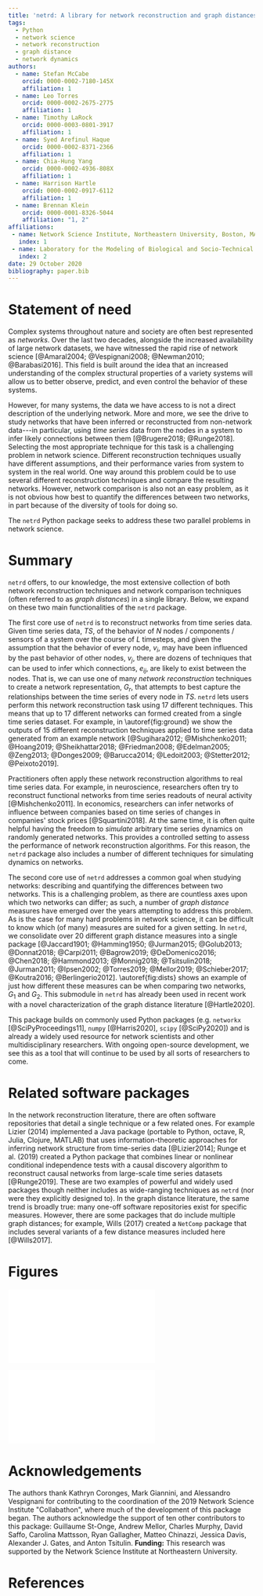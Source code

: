 ```yaml
---
title: 'netrd: A library for network reconstruction and graph distances'
tags:
  - Python
  - network science
  - network reconstruction
  - graph distance
  - network dynamics
authors:
  - name: Stefan McCabe
    orcid: 0000-0002-7180-145X
    affiliation: 1
  - name: Leo Torres
    orcid: 0000-0002-2675-2775
    affiliation: 1
  - name: Timothy LaRock
    orcid: 0000-0003-0801-3917
    affiliation: 1
  - name: Syed Arefinul Haque
    orcid: 0000-0002-8371-2366
    affiliation: 1
  - name: Chia-Hung Yang
    orcid: 0000-0002-4936-808X
    affiliation: 1
  - name: Harrison Hartle
    orcid: 0000-0002-0917-6112
    affiliation: 1
  - name: Brennan Klein
    orcid: 0000-0001-8326-5044
    affiliation: "1, 2"
affiliations:
 - name: Network Science Institute, Northeastern University, Boston, MA, USA
   index: 1
 - name: Laboratory for the Modeling of Biological and Socio-Technical Systems, Northeastern University, Boston, USA
   index: 2
date: 29 October 2020
bibliography: paper.bib
---
```


# Statement of need

Complex systems throughout nature and society are often best represented as *networks*. Over the last two decades, alongside the increased availability of large network datasets, we have witnessed the rapid rise of network science [@Amaral2004; @Vespignani2008; @Newman2010; @Barabasi2016]. This field is built around the idea that an increased understanding of the complex structural properties of a variety systems will allow us to better observe, predict, and even control the behavior of these systems.

However, for many systems, the data we have access to is not a direct description of the underlying network. More and more, we see the drive to study networks that have been inferred or reconstructed from non-network data---in particular, using *time series* data from the nodes in a system to infer likely connections between them [@Brugere2018; @Runge2018]. Selecting the most appropriate technique for this task is a challenging problem in network science. Different reconstruction techniques usually have different assumptions, and their performance varies from system to system in the real world. One way around this problem could be to use several different reconstruction techniques and compare the resulting networks. However, network comparison is also not an easy problem, as it is not obvious how best to quantify the differences between two networks, in part because of the diversity of tools for doing so.

The `netrd` Python package seeks to address these two parallel problems in network science.

# Summary

`netrd` offers, to our knowledge, the most extensive collection of both network reconstruction techniques and network comparison techniques (often referred to as *graph distances*) in a single library. Below, we expand on these two main functionalities of the `netrd` package.

The first core use of `netrd` is to reconstruct networks from time series data. Given time series data, $TS$, of the behavior of $N$ nodes / components / sensors of a system over the course of $L$ timesteps, and given the assumption that the behavior of every node, $v_i$, may have been influenced by the past behavior of other nodes, $v_j$, there are dozens of techniques that can be used to infer which connections, $e_{ij}$, are likely to exist between the nodes. That is, we can use one of many *network reconstruction* techniques to create a network representation, $G_r$, that attempts to best capture the relationships between the time series of every node in $TS$. `netrd` lets users perform this network reconstruction task using 17 different techniques. This means that up to 17 different networks can formed created from a single time series dataset. For example, in \autoref{fig:ground} we show the outputs of 15 different reconstruction techniques applied to time series data generated from an example network [@Sugihara2012; @Mishchenko2011; @Hoang2019; @Sheikhattar2018; @Friedman2008; @Edelman2005; @Zeng2013; @Donges2009; @Barucca2014; @Ledoit2003; @Stetter2012; @Peixoto2019].

Practitioners often apply these network reconstruction algorithms to real time series data. For example, in neuroscience, researchers often try to reconstruct functional networks from time series readouts of neural activity [@Mishchenko2011]. In economics, researchers can infer networks of influence between companies based on time series of changes in companies' stock prices [@Squartini2018]. At the same time, it is often quite helpful having the freedom to *simulate* arbitrary time series dynamics on randomly generated networks. This provides a controlled setting to assess the performance of network reconstruction algorithms. For this reason, the `netrd` package also includes a number of different techniques for simulating dynamics on networks.

The second core use of `netrd` addresses a common goal when studying networks: describing and quantifying the differences between two networks. This is a challenging problem, as there are countless axes upon which two networks can differ; as such, a number of *graph distance* measures have emerged over the years attempting to address this problem. As is the case for many hard problems in network science, it can be difficult to know which (of many) measures are suited for a given setting. In `netrd`, we consolidate over 20 different graph distance measures into a single package [@Jaccard1901; @Hamming1950; @Jurman2015; @Golub2013; @Donnat2018; @Carpi2011; @Bagrow2019; @DeDomenico2016; @Chen2018; @Hammond2013; @Monnig2018; @Tsitsulin2018; @Jurman2011; @Ipsen2002; @Torres2019; @Mellor2019; @Schieber2017; @Koutra2016; @Berlingerio2012]. \autoref{fig:dists} shows an example of just how different these measures can be when comparing two networks, $G_1$ and $G_2$. This submodule in `netrd` has already been used in recent work with a novel characterization of the graph distance literature [@Hartle2020].

This package builds on commonly used Python packages (e.g. `networkx` [@SciPyProceedings11], `numpy` [@Harris2020], `scipy` [@SciPy2020]) and is already a widely used resource for network scientists and other multidisciplinary researchers. With ongoing open-source development, we see this as a tool that will continue to be used by all sorts of researchers to come.

# Related software packages

In the network reconstruction literature, there are often software repositories that detail a single technique or a few related ones. For example Lizier (2014) implemented a Java package (portable to Python, octave, R, Julia, Clojure, MATLAB) that uses information-theoretic approaches for inferring network structure from time-series data [@Lizier2014]; Runge et al. (2019) created a Python package that combines linear or nonlinear conditional independence tests with a causal discovery algorithm to reconstruct causal networks from large-scale time series datasets [@Runge2019]. These are two examples of powerful and widely used packages though neither includes as wide-ranging techniques as `netrd` (nor were they explicitly designed to). In the graph distance literature, the same trend is broadly true: many one-off software repositories exist for specific measures. However, there are some packages that do include multiple graph distances; for example, Wills (2017) created a `NetComp` package that includes several variants of a few distance measures included here [@Wills2017].


# Figures
![**Example of the network reconstruction pipeline.** (Top row) A sample network, its adjacency matrix, and an example time series, $TS$, of node-level activity simulated on the network. (Bottom rows) The outputs of 15 different network reconstruction algorithms, each using $TS$ to create a new adjacency matrix that captures key structural properties of the original network.\label{fig:ground}](allRecons_withGroundtruth_SherringtonKirkpatrick.pdf)

![**Example of the graph distance measures in `netrd`.** Here, we measure the graph distance between two networks using 20 different distance measures from `netrd`.\label{fig:dists}](netrd_distance_example.pdf)

# Acknowledgements

The authors thank Kathryn Coronges, Mark Giannini, and Alessandro Vespignani for contributing to the coordination of the 2019 Network Science Institute "Collabathon", where much of the development of this package began. The authors acknowledge the support of ten other contributors to this package: Guillaume St-Onge, Andrew Mellor, Charles Murphy, David Saffo, Carolina Mattsson, Ryan Gallagher, Matteo Chinazzi, Jessica Davis, Alexander J. Gates, and Anton Tsitulin. **Funding:** This research was supported by the Network Science Institute at Northeastern University.

# References